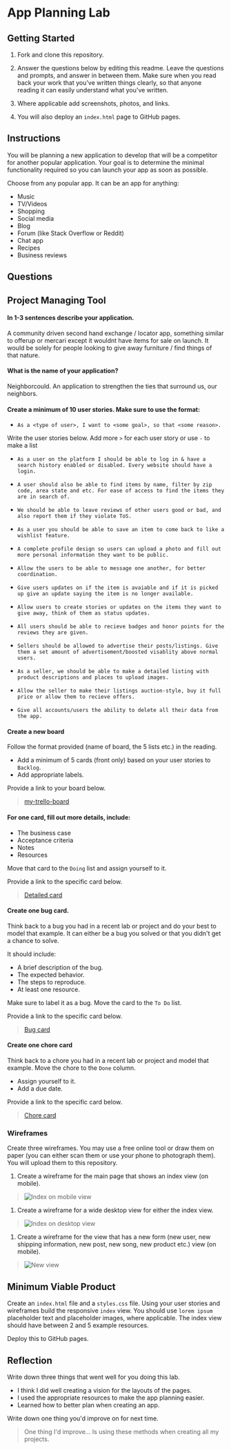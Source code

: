 # App Planning Lab

## Getting Started

1. Fork and clone this repository.

1. Answer the questions below by editing this readme. Leave the questions and prompts, and answer in between them. Make sure when you read back your work that you've written things clearly, so that anyone reading it can easily understand what you've written.

1. Where applicable add screenshots, photos, and links.

1. You will also deploy an `index.html` page to GitHub pages.

## Instructions

You will be planning a new application to develop that will be a competitor for another popular application. Your goal is to determine the minimal functionality required so you can launch your app as soon as possible.

Choose from any popular app. It can be an app for anything:

- Music
- TV/Videos
- Shopping
- Social media
- Blog
- Forum (like Stack Overflow or Reddit)
- Chat app
- Recipes
- Business reviews

## Questions

## Project Managing Tool

#### In 1-3 sentences describe your application.

A community driven second hand exchange / locator app, something similar to offerup or mercari except it wouldnt have items for sale on launch. It would be solely for people looking to give away furniture / find things of that nature.

#### What is the name of your application?

Neighborcould. An application to strengthen the ties that surround us, our neighbors.

#### Create a minimum of 10 user stories. Make sure to use the format:

- `As a <type of user>, I want to <some goal>, so that <some reason>.`

Write the user stories below. Add more `>` for each user story or use `-` to make a list

- `As a user on the platform I should be able to log in & have a search history enabled or disabled. Every website should have a login.`

- `A user should also be able to find items by name, filter by zip code, area state and etc. For ease of access to find the items they are in search of.`

- `We should be able to leave reviews of other users good or bad, and also report them if they violate ToS.`

- `As a user you should be able to save an item to come back to like a wishlist feature.`

- `A complete profile design so users can upload a photo and fill out more personal information they want to be public.`

- `Allow the users to be able to message one another, for better coordination.`

- `Give users updates on if the item is avaiable and if it is picked up give an update saying the item is no longer available.`

- `Allow users to create stories or updates on the items they want to give away, think of them as status updates.`

- `All users should be able to recieve badges and honor points for the reviews they are given.`

- `Sellers should be allowed to advertise their posts/listings. Give them a set amount of advertisement/boosted visablity above normal users.`

- `As a seller, we should be able to make a detailed listing with product descriptions and places to upload images.`

- `Allow the seller to make their listings auction-style, buy it full price or allow them to recieve offers.`

- `Give all accounts/users the ability to delete all their data from the app.`

#### Create a new board

Follow the format provided (name of board, the 5 lists etc.) in the reading.

- Add a minimum of 5 cards (front only) based on your user stories to `Backlog`.
- Add appropriate labels.

Provide a link to your board below.

> [my-trello-board](https://trello.com/invite/b/Wfp3btlN/ATTI5fcc6327ba2a85cd3531e4db47b4a25f639B4BA9/my-trello-board)

#### For one card, fill out more details, include:

- The business case
- Acceptance criteria
- Notes
- Resources

Move that card to the `Doing` list and assign yourself to it.

Provide a link to the specific card below.

> [Detailed card](https://trello.com/c/fW62KlgB/4-app-summary-card)

#### Create one bug card.

Think back to a bug you had in a recent lab or project and do your best to model that example.
It can either be a bug you solved or that you didn't get a chance to solve.

It should include:

- A brief description of the bug.
- The expected behavior.
- The steps to reproduce.
- At least one resource.

Make sure to label it as a bug. Move the card to the `To Do` list.

Provide a link to the specific card below.

> [Bug card](https://trello.com/c/BH2ZTHV6/5-bug-card-1)

#### Create one chore card

Think back to a chore you had in a recent lab or project and model that example. Move the chore to the `Done` column.

- Assign yourself to it.
- Add a due date.

Provide a link to the specific card below.

> [Chore card](https://trello.com/c/HhGlovtt/6-chore-card-1)

### Wireframes

Create three wireframes. You may use a free online tool or draw them on paper (you can either scan them or use your phone to photograph them). You will upload them to this repository.

1. Create a wireframe for the main page that shows an index view (on mobile).

> ![Index on mobile view](https://wireframe.cc/nU8XJA)

1. Create a wireframe for a wide desktop view for either the index view.

> ![Index on desktop view](https://wireframe.cc/nU8XJA)

1. Create a wireframe for the view that has a new form (new user, new shipping information, new post, new song, new product etc.) view (on mobile).

> ![New view](https://wireframe.cc/fFdkEs)

## Minimum Viable Product

Create an `index.html` file and a `styles.css` file. Using your user stories and wireframes build the responsive `index` view. You should use `lorem ipsum` placeholder text and placeholder images, where applicable. The index view should have between 2 and 5 example resources.

Deploy this to GitHub pages.

## Reflection

Write down three things that went well for you doing this lab.
 
 - I think I did well creating a vision for the layouts of the pages.
 - I used the appropriate resources to make the app planning easier.
 - Learned how to better plan when creating an app.

Write down one thing you'd improve on for next time.

> One thing I'd improve... Is using these methods when creating all my projects.
